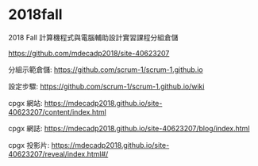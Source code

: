 # 2018fall
2018 Fall 計算機程式與電腦輔助設計實習課程分組倉儲

https://github.com/mdecadp2018/site-40623207

分組示範倉儲: https://github.com/scrum-1/scrum-1.github.io

設定步驟: https://github.com/scrum-1/scrum-1.github.io/wiki

cpgx 網站: https://mdecadp2018.github.io/site-40623207/content/index.html

cpgx 網誌: https://mdecadp2018.github.io/site-40623207/blog/index.html

cpgx 投影片: https://mdecadp2018.github.io/site-40623207/reveal/index.html#/
